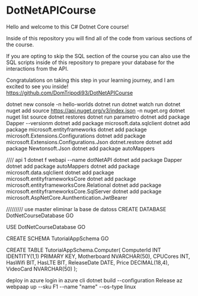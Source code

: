 # DotNetAPICourse

Hello and welcome to this C# Dotnet Core course!

Inside of this repository you will find all of the code from various sections of the course.

If you are opting to skip the SQL section of the course you can also use the SQL scripts inside of this repository to prepare your database for the interactions from the API.

Congratulations on taking this step in your learning journey, and I am excited to see you inside!
https://github.com/DomTripodi93/DotNetAPICourse

dotnet new console -n hello-worlds
dotnet run
dotnet watch run
dotnet nuget add source https://api.nuget.org/v3/index.json -n nuget.org
dotnet nuget list source
dotnet restores
dotnet run parametro
dotnet add package Dapper --versionm
dotnet add package microsoft.data.sqlclient
dotnet add package microsoft.entityframeworks
dotnet add package microsoft.Extensions.Configurations
dotnet add package microsoft.Extensions.Configurations.Json
dotnet.restore
dotnet add package Newtonsoft.Json
dotnet add package  autoMappers

//// api 1
dotnet f webapi --name dotNetAPI
dotnet add package  Dapper
dotnet add package  autoMappers
dotnet add package microsoft.data.sqlclient
dotnet add package microsoft.entityframeworksCore
dotnet add package microsoft.entityframeworksCore.Relational
dotnet add package microsoft.entityframeworksCore.SqlServer
dotnet add package microsoft.AspNetCore.Aunthentication.JwtBearer


/////////
use master
eliminar la base de datoss
CREATE DATABASE DotNetCourseDatabase
GO

USE DotNetCourseDatabase
GO

CREATE SCHEMA TutorialAppSchema
GO

CREATE TABLE TutorialAppSchema.Computer(
	ComputerId INT IDENTITY(1,1) PRIMARY KEY,
	Motherboard NVARCHAR(50),
	CPUCores INT,
	HasWifi BIT,
	HasLTE BIT,
	ReleaseDate DATE,
	Price DECIMAL(18,4),
	VideoCard NVARCHAR(50)
);


deploy in azure
login in azure cli
dotnet build --configuration Release
az webpaap up --sku F1 --name "name" --os-type linux

